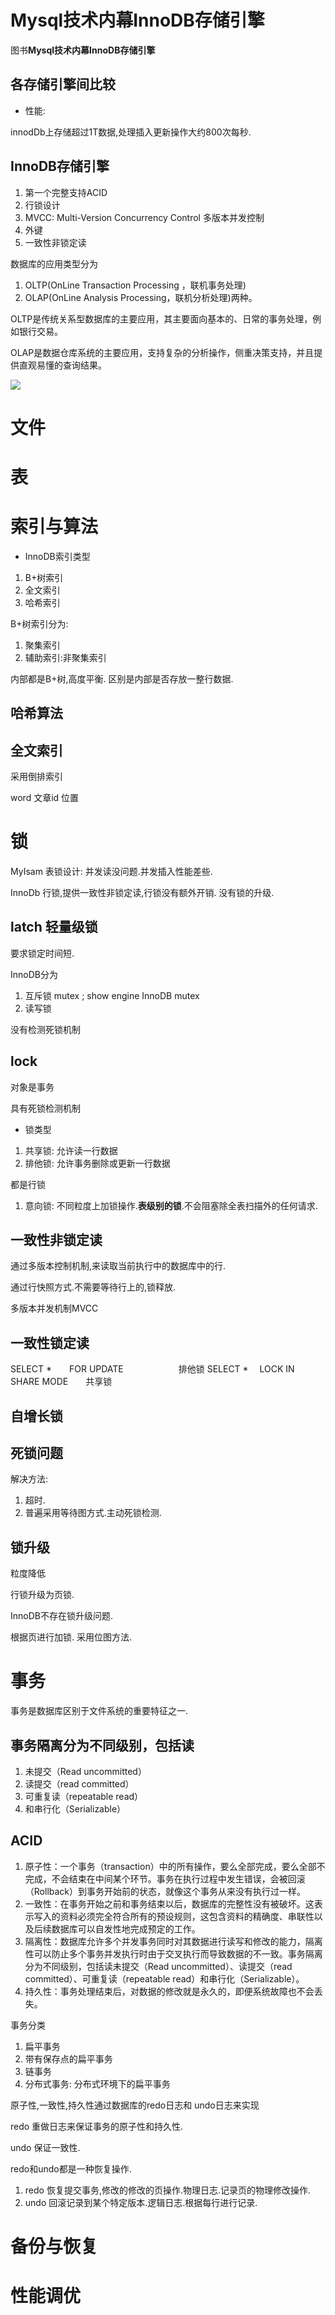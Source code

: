 # Mysql技术内幕InnoDB存储引擎

图书**Mysql技术内幕InnoDB存储引擎**

## 各存储引擎间比较
- 性能:

innodDb上存储超过1T数据,处理插入更新操作大约800次每秒.

## InnoDB存储引擎

1. 第一个完整支持ACID
1. 行锁设计
1. MVCC: Multi-Version Concurrency Control 多版本并发控制
1. 外键
1. 一致性非锁定读

数据库的应用类型分为

1. OLTP(OnLine Transaction Processing ，联机事务处理)
1. OLAP(OnLine Analysis Processing，联机分析处理)两种。

OLTP是传统关系型数据库的主要应用，其主要面向基本的、日常的事务处理，例如银行交易。

OLAP是数据仓库系统的主要应用，支持复杂的分析操作，侧重决策支持，并且提供直观易懂的查询结果。

![](http://image20.it168.com/201207_500x375/1111/4070a8d25582419d.jpg)

# 文件
# 表
# 索引与算法

- InnoDB索引类型

1. B+树索引
1. 全文索引
1. 哈希索引

B+树索引分为:

1. 聚集索引
1. 辅助索引:非聚集索引

内部都是B+树,高度平衡. 区别是内部是否存放一整行数据.

## 哈希算法

## 全文索引

采用倒排索引

word  文章id  位置


# 锁

MyIsam 表锁设计: 并发读没问题.并发插入性能差些.

InnoDb 行锁,提供一致性非锁定读,行锁没有额外开销. 没有锁的升级.


## latch 轻量级锁

要求锁定时间短.

InnoDB分为

1. 互斥锁 mutex ; show engine InnoDB mutex
1. 读写锁


没有检测死锁机制

## lock

对象是事务

具有死锁检测机制

- 锁类型

1. 共享锁: 允许读一行数据
1. 排他锁:  允许事务删除或更新一行数据


都是行锁

1. 意向锁: 不同粒度上加锁操作.**表级别的锁**.不会阻塞除全表扫描外的任何请求.


## 一致性非锁定读

通过多版本控制机制,来读取当前执行中的数据库中的行.

通过行快照方式.不需要等待行上的,锁释放.

多版本并发机制MVCC

## 一致性锁定读

SELECT *　　FOR  UPDATE 　　　　　　排他锁
SELECT *　  LOCK  IN  SHARE  MODE　　共享锁


## 自增长锁

## 死锁问题

解决方法:

1. 超时.
1. 普遍采用等待图方式.主动死锁检测.

## 锁升级

粒度降低

行锁升级为页锁.

InnoDB不存在锁升级问题.

根据页进行加锁. 采用位图方法.


# 事务


事务是数据库区别于文件系统的重要特征之一.


## 事务隔离分为不同级别，包括读

1. 未提交（Read uncommitted）
1. 读提交（read committed）
1. 可重复读（repeatable read）
1. 和串行化（Serializable）

## ACID

1. 原子性：一个事务（transaction）中的所有操作，要么全部完成，要么全部不完成，不会结束在中间某个环节。事务在执行过程中发生错误，会被回滚（Rollback）到事务开始前的状态，就像这个事务从来没有执行过一样。
1. 一致性：在事务开始之前和事务结束以后，数据库的完整性没有被破坏。这表示写入的资料必须完全符合所有的预设规则，这包含资料的精确度、串联性以及后续数据库可以自发性地完成预定的工作。
1. 隔离性：数据库允许多个并发事务同时对其数据进行读写和修改的能力，隔离性可以防止多个事务并发执行时由于交叉执行而导致数据的不一致。事务隔离分为不同级别，包括读未提交（Read uncommitted）、读提交（read committed）、可重复读（repeatable read）和串行化（Serializable）。
1. 持久性：事务处理结束后，对数据的修改就是永久的，即便系统故障也不会丢失。

事务分类

1. 扁平事务
1. 带有保存点的扁平事务
1. 链事务
1. 分布式事务: 分布式环境下的扁平事务

原子性,一致性,持久性通过数据库的redo日志和 undo日志来实现

redo 重做日志来保证事务的原子性和持久性.

undo 保证一致性.

redo和undo都是一种恢复操作.

1. redo 恢复提交事务,修改的修改的页操作.物理日志.记录页的物理修改操作.
1. undo 回滚记录到某个特定版本.逻辑日志.根据每行进行记录.

# 备份与恢复
# 性能调优